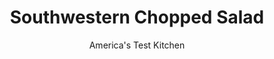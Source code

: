---
layout: ../../layouts/MarkdownPostLayout.astro
title: Southwestern Chopped Salad
author: America's Test Kitchen
pubDate: 2023-03-15
description: "Whether its on the side or at the center of your plate, a good chopped salad unites a wealth of tasty ingredients in one easy-to-eat dish."
image_url: https://res.cloudinary.com/hksqkdlah/image/upload/ar_1:1,c_fill,dpr_2.0,f_auto,fl_lossy.progressive.strip_profile,g_faces:auto,q_auto:low,w_344/42972-sfs-southwestern-chopped-salad-001
tags: ["Side Dishes","Vegetables","Salads"]
calories: 1905
protein: 11
carbohydrates: 25
fats: 
fiber: 10
ingredients: ["1/4 cup, extra-virgin olive oil","3 tablespoons, lime juice (2 limes)","1 , shallot, minced","1 1/2 teaspoons, chili powder",", Salt and pepper","1 , (15-ounce) can black beans, rinsed","8 ounces, grape tomatoes, halved","1 cup, frozen corn, thawed","2 , romaine lettuce hearts (12 ounces), cut into ½-inch pieces","4 ounces, pepper Jack cheese, shredded (1 cup)","1 , ripe avocado, cut into ½-inch pieces","1/2 cup, fresh cilantro leaves"]
serves: 6
time: "35 minutes"
instructions: ["Whisk oil, lime juice, shallot, chili powder, ½ teaspoon salt, and ½ teaspoon pepper together in large bowl. Add beans, tomatoes, and corn to bowl and gently toss to coat with dressing; let bean mixture sit for 10 minutes.","Add lettuce, pepper Jack, avocado, cilantro, ¼ teaspoon salt, and ¼ teaspoon pepper to bean mixture and gently toss to combine. Season with salt and pepper to taste. Transfer to platter and serve."]
nutrition: ["746 mg Potassium","230 mg Phosphorus","204 mg Calcium","2 mg Iron","61 mg Magnesium","627 mg Sodium","1 mg Zinc","20 g Fat","1 mg Niacin (B3)","11 g Monounsaturated","2 g Polyunsaturated","17 mg Vitamin C","16 mg Cholesterol","5 g Saturated","10 g Fiber","169 µg Folate (food)","3 g Sugars","82 µg Vitamin K","208 g Water","25 g Carbs","169 µg Folate equivalent (total)","11 g Protein","3 mg Vitamin E","319 µg Vitamin A","317 kcal Energy","1905 calories"]
notes: "You can substitute cherry tomatoes for the grape tomatoes, if desired. To cut the romaine lettuce hearts into ½-inch pieces, cut each heart in half lengthwise and then cut each half lengthwise into quarters. Finally, cut each quarter crosswise into ½-inch pieces."
---